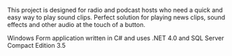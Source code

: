 This project is designed for radio and podcast hosts who need a quick and easy way to play sound clips. Perfect solution for playing news clips, sound effects and other audio at the touch of a button.

Windows Form application written in C# and uses .NET 4.0 and SQL Server Compact Edition 3.5